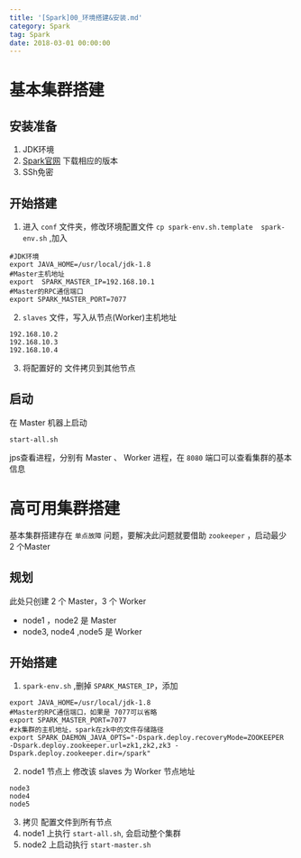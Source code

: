```yaml
---
title: '[Spark]00_环境搭建&安装.md'
category: Spark
tag: Spark
date: 2018-03-01 00:00:00
---
```


# 基本集群搭建

## 安装准备

1. JDK环境
2. [Spark官网](http://spark.apache.org/downloads.html) 下载相应的版本
3. SSh免密

## 开始搭建

1. 进入 `conf` 文件夹，修改环境配置文件 `cp spark-env.sh.template  spark-env.sh` ,加入
```
#JDK环境
export JAVA_HOME=/usr/local/jdk-1.8
#Master主机地址
export  SPARK_MASTER_IP=192.168.10.1
#Master的RPC通信端口
export SPARK_MASTER_PORT=7077
```
2. `slaves` 文件，写入从节点(Worker)主机地址
```
192.168.10.2
192.168.10.3
192.168.10.4
```
3. 将配置好的 文件拷贝到其他节点

## 启动

在 Master 机器上启动 
```
start-all.sh
```

jps查看进程，分别有 Master 、 Worker 进程，在 `8080` 端口可以查看集群的基本信息


# 高可用集群搭建

基本集群搭建存在 `单点故障` 问题，要解决此问题就要借助  `zookeeper` ，启动最少 2 个Master

## 规划

此处只创建  2 个 Master，3 个 Worker
- node1 ，node2 是 Master
- node3, node4 ,node5 是 Worker

## 开始搭建

1. `spark-env.sh` ,删掉 `SPARK_MASTER_IP`，添加
```
export JAVA_HOME=/usr/local/jdk-1.8
#Master的RPC通信端口，如果是 7077可以省略
export SPARK_MASTER_PORT=7077
#zk集群的主机地址，spark在zk中的文件存储路径
export SPARK_DAEMON_JAVA_OPTS="-Dspark.deploy.recoveryMode=ZOOKEEPER  -Dspark.deploy.zookeeper.url=zk1,zk2,zk3 -Dspark.deploy.zookeeper.dir=/spark"
```
2. node1 节点上 修改该 slaves 为 Worker 节点地址
```
node3
node4
node5
```
3. 拷贝 配置文件到所有节点
4. node1 上执行 `start-all.sh`, 会启动整个集群
5. node2 上启动执行 `start-master.sh`
